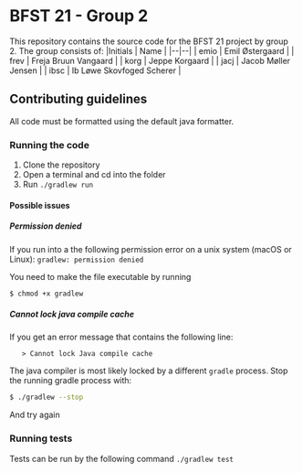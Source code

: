 # BFST 21 - Group 2
This repository contains the source code for the BFST 21 project by group 2. The group consists of:
|Initials | Name |
|--|--|
| emio |  Emil Østergaard |
| frev | Freja Bruun Vangaard |
| korg | Jeppe Korgaard | 
| jacj | Jacob Møller Jensen |
| ibsc | Ib Løwe Skovfoged Scherer |


## Contributing guidelines
All code must be formatted using the default java formatter.

### Running the code
1. Clone the repository
2. Open a terminal and cd into the folder
3. Run `./gradlew run`

#### Possible issues
##### Permission denied
If you run into a the following permission error on a unix system (macOS or Linux):
```gradlew: permission denied```

You need to make the file executable by running
```bash
$ chmod +x gradlew
```

##### Cannot lock java compile cache
If you get an error message that contains the following line:
```
   > Cannot lock Java compile cache
```
The java compiler is most likely locked by a different `gradle` process. Stop the running gradle process with:
```bash
$ ./gradlew --stop
```
And try again


### Running tests
Tests can be run by the following command `./gradlew test`

